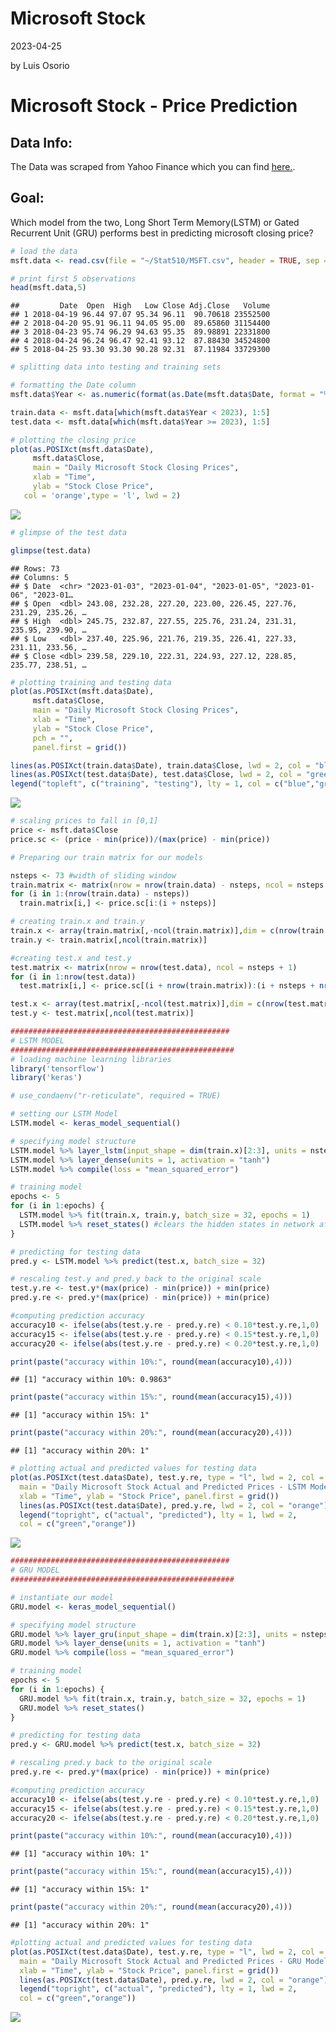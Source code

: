 Microsoft Stock
================
2023-04-25

by Luis Osorio

# Microsoft Stock - Price Prediction

## Data Info:

The Data was scraped from Yahoo Finance which you can find
[here.](https://finance.yahoo.com/quote/MSFT/?fr=sycsrp_catchall).

## Goal:

Which model from the two, Long Short Term Memory(LSTM) or Gated
Recurrent Unit (GRU) performs best in predicting microsoft closing
price?

``` r
# load the data
msft.data <- read.csv(file = "~/Stat510/MSFT.csv", header = TRUE, sep = ",")

# print first 5 observations
head(msft.data,5)
```

    ##         Date  Open  High   Low Close Adj.Close   Volume
    ## 1 2018-04-19 96.44 97.07 95.34 96.11  90.70618 23552500
    ## 2 2018-04-20 95.91 96.11 94.05 95.00  89.65860 31154400
    ## 3 2018-04-23 95.74 96.29 94.63 95.35  89.98891 22331800
    ## 4 2018-04-24 96.24 96.47 92.41 93.12  87.88430 34524800
    ## 5 2018-04-25 93.30 93.30 90.28 92.31  87.11984 33729300

``` r
# splitting data into testing and training sets

# formatting the Date column 
msft.data$Year <- as.numeric(format(as.Date(msft.data$Date, format = "%Y-%m-%d"),"%Y"))

train.data <- msft.data[which(msft.data$Year < 2023), 1:5]
test.data <- msft.data[which(msft.data$Year >= 2023), 1:5]
```

``` r
# plotting the closing price
plot(as.POSIXct(msft.data$Date), 
     msft.data$Close, 
     main = "Daily Microsoft Stock Closing Prices", 
     xlab = "Time", 
     ylab = "Stock Close Price", 
   col = 'orange',type = 'l', lwd = 2)
```

![](Microsoft_Stock_files/figure-gfm/unnamed-chunk-3-1.png)<!-- -->

``` r
# glimpse of the test data

glimpse(test.data)
```

    ## Rows: 73
    ## Columns: 5
    ## $ Date  <chr> "2023-01-03", "2023-01-04", "2023-01-05", "2023-01-06", "2023-01…
    ## $ Open  <dbl> 243.08, 232.28, 227.20, 223.00, 226.45, 227.76, 231.29, 235.26, …
    ## $ High  <dbl> 245.75, 232.87, 227.55, 225.76, 231.24, 231.31, 235.95, 239.90, …
    ## $ Low   <dbl> 237.40, 225.96, 221.76, 219.35, 226.41, 227.33, 231.11, 233.56, …
    ## $ Close <dbl> 239.58, 229.10, 222.31, 224.93, 227.12, 228.85, 235.77, 238.51, …

``` r
# plotting training and testing data
plot(as.POSIXct(msft.data$Date), 
     msft.data$Close, 
     main = "Daily Microsoft Stock Closing Prices", 
     xlab = "Time", 
     ylab = "Stock Close Price", 
     pch = "", 
     panel.first = grid())

lines(as.POSIXct(train.data$Date), train.data$Close, lwd = 2, col = "blue")
lines(as.POSIXct(test.data$Date), test.data$Close, lwd = 2, col = "green")
legend("topleft", c("training", "testing"), lty = 1, col = c("blue","green"))
```

![](Microsoft_Stock_files/figure-gfm/unnamed-chunk-5-1.png)<!-- -->

``` r
# scaling prices to fall in [0,1]
price <- msft.data$Close
price.sc <- (price - min(price))/(max(price) - min(price))
```

``` r
# Preparing our train matrix for our models

nsteps <- 73 #width of sliding window
train.matrix <- matrix(nrow = nrow(train.data) - nsteps, ncol = nsteps + 1)
for (i in 1:(nrow(train.data) - nsteps))
  train.matrix[i,] <- price.sc[i:(i + nsteps)]

# creating train.x and train.y 
train.x <- array(train.matrix[,-ncol(train.matrix)],dim = c(nrow(train.matrix),nsteps,1))
train.y <- train.matrix[,ncol(train.matrix)]
```

``` r
#creating test.x and test.y
test.matrix <- matrix(nrow = nrow(test.data), ncol = nsteps + 1)
for (i in 1:nrow(test.data)) 
  test.matrix[i,] <- price.sc[(i + nrow(train.matrix)):(i + nsteps + nrow(train.matrix))]

test.x <- array(test.matrix[,-ncol(test.matrix)],dim = c(nrow(test.matrix),nsteps,1))
test.y <- test.matrix[,ncol(test.matrix)]
```

``` r
#################################################
# LSTM MODEL
##################################################
# loading machine learning libraries
library('tensorflow')
library('keras')

# use_condaenv("r-reticulate", required = TRUE)
```

``` r
# setting our LSTM Model
LSTM.model <- keras_model_sequential() 

# specifying model structure
LSTM.model %>% layer_lstm(input_shape = dim(train.x)[2:3], units = nsteps)
LSTM.model %>% layer_dense(units = 1, activation = "tanh") 
LSTM.model %>% compile(loss = "mean_squared_error")
```

``` r
# training model
epochs <- 5  
for (i in 1:epochs) {
  LSTM.model %>% fit(train.x, train.y, batch_size = 32, epochs = 1)
  LSTM.model %>% reset_states() #clears the hidden states in network after every batch
}
```

``` r
# predicting for testing data
pred.y <- LSTM.model %>% predict(test.x, batch_size = 32)
```

``` r
# rescaling test.y and pred.y back to the original scale
test.y.re <- test.y*(max(price) - min(price)) + min(price)
pred.y.re <- pred.y*(max(price) - min(price)) + min(price)
```

``` r
#computing prediction accuracy
accuracy10 <- ifelse(abs(test.y.re - pred.y.re) < 0.10*test.y.re,1,0) 
accuracy15 <- ifelse(abs(test.y.re - pred.y.re) < 0.15*test.y.re,1,0) 
accuracy20 <- ifelse(abs(test.y.re - pred.y.re) < 0.20*test.y.re,1,0)
```

``` r
print(paste("accuracy within 10%:", round(mean(accuracy10),4)))
```

    ## [1] "accuracy within 10%: 0.9863"

``` r
print(paste("accuracy within 15%:", round(mean(accuracy15),4)))
```

    ## [1] "accuracy within 15%: 1"

``` r
print(paste("accuracy within 20%:", round(mean(accuracy20),4)))
```

    ## [1] "accuracy within 20%: 1"

``` r
# plotting actual and predicted values for testing data
plot(as.POSIXct(test.data$Date), test.y.re, type = "l", lwd = 2, col = "green", 
  main = "Daily Microsoft Stock Actual and Predicted Prices - LSTM Model", 
  xlab = "Time", ylab = "Stock Price", panel.first = grid())
  lines(as.POSIXct(test.data$Date), pred.y.re, lwd = 2, col = "orange")
  legend("topright", c("actual", "predicted"), lty = 1, lwd = 2,
  col = c("green","orange"))
```

![](Microsoft_Stock_files/figure-gfm/unnamed-chunk-15-1.png)<!-- -->

``` r
#################################################
# GRU MODEL
##################################################

# instantiate our model
GRU.model <- keras_model_sequential() 
```

``` r
# specifying model structure
GRU.model %>% layer_gru(input_shape = dim(train.x)[2:3], units = nsteps)
GRU.model %>% layer_dense(units = 1, activation = "tanh") 
GRU.model %>% compile(loss = "mean_squared_error")
```

``` r
# training model
epochs <- 5  
for (i in 1:epochs) {
  GRU.model %>% fit(train.x, train.y, batch_size = 32, epochs = 1)
  GRU.model %>% reset_states() 
}
```

``` r
# predicting for testing data
pred.y <- GRU.model %>% predict(test.x, batch_size = 32)
```

``` r
# rescaling pred.y back to the original scale
pred.y.re <- pred.y*(max(price) - min(price)) + min(price)
```

``` r
#computing prediction accuracy
accuracy10 <- ifelse(abs(test.y.re - pred.y.re) < 0.10*test.y.re,1,0) 
accuracy15 <- ifelse(abs(test.y.re - pred.y.re) < 0.15*test.y.re,1,0) 
accuracy20 <- ifelse(abs(test.y.re - pred.y.re) < 0.20*test.y.re,1,0)
```

``` r
print(paste("accuracy within 10%:", round(mean(accuracy10),4)))
```

    ## [1] "accuracy within 10%: 1"

``` r
print(paste("accuracy within 15%:", round(mean(accuracy15),4)))
```

    ## [1] "accuracy within 15%: 1"

``` r
print(paste("accuracy within 20%:", round(mean(accuracy20),4)))
```

    ## [1] "accuracy within 20%: 1"

``` r
#plotting actual and predicted values for testing data
plot(as.POSIXct(test.data$Date), test.y.re, type = "l", lwd = 2, col = "green", 
  main = "Daily Microsoft Stock Actual and Predicted Prices - GRU Model", 
  xlab = "Time", ylab = "Stock Price", panel.first = grid())
  lines(as.POSIXct(test.data$Date), pred.y.re, lwd = 2, col = "orange")
  legend("topright", c("actual", "predicted"), lty = 1, lwd = 2,
  col = c("green","orange"))
```

![](Microsoft_Stock_files/figure-gfm/unnamed-chunk-22-1.png)<!-- -->
